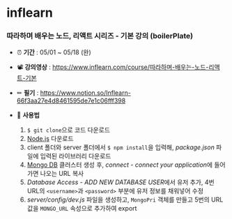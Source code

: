 # inflearn
### 따라하며 배우는 노드, 리액트 시리즈 - 기본 강의 (boilerPlate)
- ⏰ **기간** : 05/01 ~ 05/18 (완)
- 📽 **강의영상** :  https://www.inflearn.com/course/따라하며-배우는-노드-리액트-기본
- ✏ **필기** : https://www.notion.so/Inflearn-66f3aa27e4d8461595de7e1c06fff398
- 🔎 **사용법**

  1. `$ git clone`으로 코드 다운로드
  2. [Node.js](https://nodejs.org/ko/) 다운로드
  3. client 폴더와 server 폴더에서 `$ npm install`을 입력해, *package.json* 파일에 입력된 라이브러리 다운로드
  4. [Mongo DB](https://www.mongodb.com/) 클러스터 생성 후, *connect - connect your application*에 들어가면 나오는 URL 복사
  5. *Database Access - ADD NEW DATABASE USER*에서 유저 추가, 4번 URL의 `<username>`과 `<password>` 부분에 유저 정보를 채워넣어 수정
  6. *server/config/dev.js* 파일을 생성하고, `MongoPri` 객체를 만들고 5번의 URL 값을 `MONGO_URL` 속성으로 추가하여 export